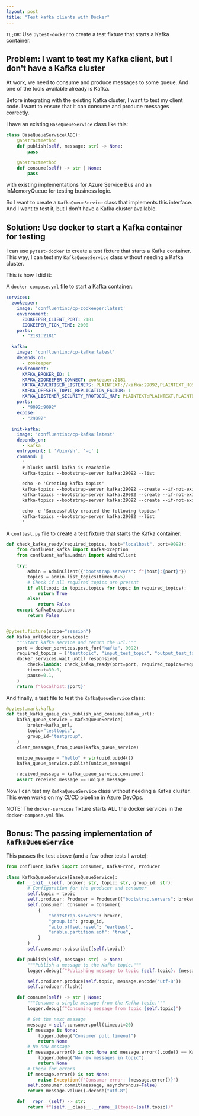 ```yaml
---
layout: post
title: "Test kafka clients with Docker"
---
```



`TL;DR`: Use `pytest-docker` to create a test fixture that starts a Kafka container.

## Problem: I want to test my Kafka client, but I don't have a Kafka cluster

At work, we need to consume and produce messages to some queue. And one of the tools available already is Kafka.

Before integrating with the existing Kafka cluster, I want to test my client code. I want to ensure that it can consume and produce messages correctly.

I have an existing `BaseQueueService` class like this:

```python
class BaseQueueService(ABC):
    @abstractmethod
    def publish(self, message: str) -> None:
        pass

    @abstractmethod
    def consume(self) -> str | None:
        pass
```

with existing implementations for Azure Service Bus and an InMemoryQueue for testing business logic.

So I want to create a `KafkaQueueService` class that implements this interface. And I want to test it, but I don't have a Kafka cluster available.

## Solution: Use docker to start a Kafka container for testing

I can use `pytest-docker` to create a test fixture that starts a Kafka container. This way, I can test my `KafkaQueueService` class without needing a Kafka cluster.

This is how I did it:

A `docker-compose.yml` file to start a Kafka container:

```yaml
services:
  zookeeper:
    image: 'confluentinc/cp-zookeeper:latest'
    environment:
      ZOOKEEPER_CLIENT_PORT: 2181
      ZOOKEEPER_TICK_TIME: 2000
    ports:
      - "2181:2181"

  kafka:
    image: 'confluentinc/cp-kafka:latest'
    depends_on:
      - zookeeper
    environment:
      KAFKA_BROKER_ID: 1
      KAFKA_ZOOKEEPER_CONNECT: zookeeper:2181
      KAFKA_ADVERTISED_LISTENERS: PLAINTEXT://kafka:29092,PLAINTEXT_HOST://localhost:9092
      KAFKA_OFFSETS_TOPIC_REPLICATION_FACTOR: 1
      KAFKA_LISTENER_SECURITY_PROTOCOL_MAP: PLAINTEXT:PLAINTEXT,PLAINTEXT_HOST:PLAINTEXT
    ports:
      - "9092:9092"
    expose:
      - "29092"

  init-kafka:
    image: 'confluentinc/cp-kafka:latest'
    depends_on:
      - kafka
    entrypoint: [ '/bin/sh', '-c' ]
    command: |
      "
      # blocks until kafka is reachable
      kafka-topics --bootstrap-server kafka:29092 --list

      echo -e 'Creating kafka topics'
      kafka-topics --bootstrap-server kafka:29092 --create --if-not-exists --topic testtopic --replication-factor 1 --partitions 1
      kafka-topics --bootstrap-server kafka:29092 --create --if-not-exists --topic input_test_topic --replication-factor 1 --partitions 1
      kafka-topics --bootstrap-server kafka:29092 --create --if-not-exists --topic output_test_topic --replication-factor 1 --partitions 1

      echo -e 'Successfully created the following topics:'
      kafka-topics --bootstrap-server kafka:29092 --list
      "
```

A `conftest.py` file to create a test fixture that starts the Kafka container:

```python
def check_kafka_ready(required_topics, host="localhost", port=9092):
    from confluent_kafka import KafkaException
    from confluent_kafka.admin import AdminClient

    try:
        admin = AdminClient({"bootstrap.servers": f"{host}:{port}"})
        topics = admin.list_topics(timeout=5)
        # Check if all required topics are present
        if all(topic in topics.topics for topic in required_topics):
            return True
        else:
            return False
    except KafkaException:
        return False


@pytest.fixture(scope="session")
def kafka_url(docker_services):
    """Start kafka service and return the url."""
    port = docker_services.port_for("kafka", 9092)
    required_topics = ["testtopic", "input_test_topic", "output_test_topic"]
    docker_services.wait_until_responsive(
        check=lambda: check_kafka_ready(port=port, required_topics=required_topics),
        timeout=30.0,
        pause=0.1,
    )
    return f"localhost:{port}"
```

And finally, a test file to test the `KafkaQueueService` class:

```python
@pytest.mark.kafka
def test_kafka_queue_can_publish_and_consume(kafka_url):
    kafka_queue_service = KafkaQueueService(
        broker=kafka_url,
        topic="testtopic",
        group_id="testgroup",
    )
    clear_messages_from_queue(kafka_queue_service)

    unique_message = "hello" + str(uuid.uuid4())
    kafka_queue_service.publish(unique_message)

    received_message = kafka_queue_service.consume()
    assert received_message == unique_message
```

Now I can test my `KafkaQueueService` class without needing a Kafka cluster. This even works on my CI/CD pipeline in Azure DevOps.

NOTE: The `docker-services` fixture starts ALL the docker services in the `docker-compose.yml` file.

## Bonus: The passing implementation of `KafkaQueueService`

This passes the test above (and a few other tests I wrote):

```python
from confluent_kafka import Consumer, KafkaError, Producer

class KafkaQueueService(BaseQueueService):
    def __init__(self, broker: str, topic: str, group_id: str):
        # Configuration for the producer and consumer
        self.topic = topic
        self.producer: Producer = Producer({"bootstrap.servers": broker})
        self.consumer: Consumer = Consumer(
            {
                "bootstrap.servers": broker,
                "group.id": group_id,
                "auto.offset.reset": "earliest",
                "enable.partition.eof": "true",
            }
        )
        self.consumer.subscribe([self.topic])

    def publish(self, message: str) -> None:
        """Publish a message to the Kafka topic."""
        logger.debug(f"Publishing message to topic {self.topic}: {message}")

        self.producer.produce(self.topic, message.encode("utf-8"))
        self.producer.flush()

    def consume(self) -> str | None:
        """Consume a single message from the Kafka topic."""
        logger.debug(f"Consuming message from topic {self.topic}")

        # Get the next message
        message = self.consumer.poll(timeout=20)
        if message is None:
            logger.debug("Consumer poll timeout")
            return None
        # No new message
        if message.error() is not None and message.error().code() == KafkaError._PARTITION_EOF:
            logger.debug("No new messages in topic")
            return None
        # Check for errors
        if message.error() is not None:
            raise Exception(f"Consumer error: {message.error()}")
        self.consumer.commit(message, asynchronous=False)
        return message.value().decode("utf-8")

    def __repr__(self) -> str:
        return f"{self.__class__.__name__}(topic={self.topic})"
```
